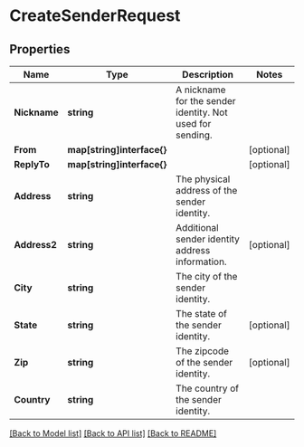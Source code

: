 # CreateSenderRequest

## Properties

Name | Type | Description | Notes
------------ | ------------- | ------------- | -------------
**Nickname** | **string** | A nickname for the sender identity. Not used for sending. |
**From** | **map[string]interface{}** |  |[optional] 
**ReplyTo** | **map[string]interface{}** |  |[optional] 
**Address** | **string** | The physical address of the sender identity. |
**Address2** | **string** | Additional sender identity address information. |[optional] 
**City** | **string** | The city of the sender identity. |
**State** | **string** | The state of the sender identity. |[optional] 
**Zip** | **string** | The zipcode of the sender identity. |[optional] 
**Country** | **string** | The country of the sender identity. |

[[Back to Model list]](../README.md#documentation-for-models) [[Back to API list]](../README.md#documentation-for-api-endpoints) [[Back to README]](../README.md)


